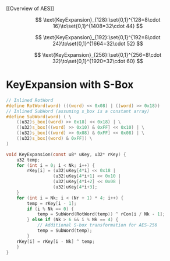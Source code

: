 
[[Overview of AES]]

$$
\text{KeyExpansion}_{128}:\set{0,1}^{128=8\cdot 16}\to\set{0,1}^{1408=32\cdot 44}
$$

$$
\text{KeyExpansion}_{192}:\set{0,1}^{192=8\cdot 24}\to\set{0,1}^{1664=32\cdot 52}
$$

$$
\text{KeyExpansion}_{256}:\set{0,1}^{256=8\cdot 32}\to\set{0,1}^{1920=32\cdot 60}
$$

# KeyExpansion with S-Box

```c
// Inlined RotWord
#define RotWord(word) (((word) << 0x08) | ((word) >> 0x18))
// Inlined SubWord (assuming s_box is a constant array)
#define SubWord(word) ( \
	((u32)s_box[(word) >> 0x18] << 0x18) | \
	((u32)s_box[((word) >> 0x10) & 0xFF] << 0x10) | \
	((u32)s_box[((word) >> 0x08) & 0xFF] << 0x08) | \
	((u32)s_box[(word) & 0xFF]) \
)

void KeyExpansion(const u8* uKey, u32* rKey) {
	u32 temp;
	for (int i = 0; i < Nk; i++) {
		rKey[i] = (u32)uKey[4*i] << 0x18 |
				  (u32)uKey[4*i+1] << 0x10 |
				  (u32)uKey[4*i+2] << 0x08 |
				  (u32)uKey[4*i+3];
	}
	for (int i = Nk; i < (Nr + 1) * 4; i++) {
		temp = rKey[i - 1];
		if (i % Nk == 0) {
			temp = SubWord(RotWord(temp)) ^ rCon[i / Nk - 1];
		} else if (Nk > 6 && i % Nk == 4) {
			// Additional S-box transformation for AES-256
			temp = SubWord(temp);
		}
	rKey[i] = rKey[i - Nk] ^ temp;
	}
}
```




